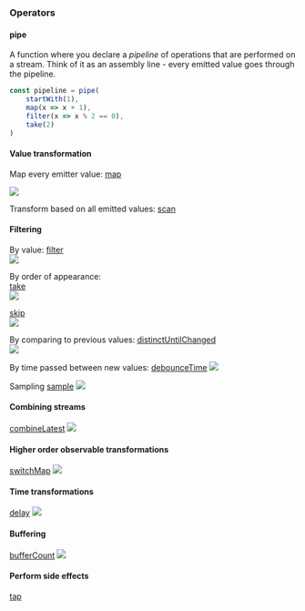 ### Operators

#### pipe

A function where you declare a _pipeline_ of operations that are performed on a stream. Think of it as an assembly line - every emitted value goes through the pipeline.

```javascript
const pipeline = pipe(
    startWith(1),
    map(x => x + 1),
    filter(x => x % 2 == 0),
    take(2)
)
```

#### Value transformation

Map every emitter value: [map](https://rxjs-dev.firebaseapp.com/api/operators/map)  

![](https://rxjs.dev/assets/images/marble-diagrams/map.png)

Transform based on all emitted values: [scan](https://rxjs-dev.firebaseapp.com/api/operators/scan)

#### Filtering

By value: 
[filter](https://rxjs-dev.firebaseapp.com/api/operators/filter)  
![](https://rxjs.dev/assets/images/marble-diagrams/filter.png)

By order of appearance:  
[take](https://rxjs-dev.firebaseapp.com/api/operators/take)  
![](https://rxjs-dev.firebaseapp.com/assets/images/marble-diagrams/take.png)

[skip](https://rxjs-dev.firebaseapp.com/api/operators/skip)  
![](https://rxjs-dev.firebaseapp.com/assets/images/marble-diagrams/skip.png)

By comparing to previous values: 
[distinctUntilChanged](https://rxjs-dev.firebaseapp.com/api/operators/distinctUntilChanged)  
![](https://rxjs-dev.firebaseapp.com/assets/images/marble-diagrams/distinctUntilChanged.png)

By time passed between new values: 
[debounceTime](https://rxjs-dev.firebaseapp.com/api/operators/debounceTime)
![](https://rxjs-dev.firebaseapp.com/assets/images/marble-diagrams/debounceTime.png)

Sampling
[sample](https://rxjs.dev/api/operators/sample)
![](https://rxjs.dev/assets/images/marble-diagrams/sample.png)

#### Combining streams

[combineLatest](https://rxjs.dev/api/index/function/combineLatest)
![](https://rxjs.dev/assets/images/marble-diagrams/combineLatest.png)

#### Higher order observable transformations

[switchMap](https://rxjs.dev/api/operators/switchMap)
![](https://rxjs.dev/assets/images/marble-diagrams/switchMap.png)

#### Time transformations

[delay](https://rxjs.dev/api/operators/delay)
![](https://rxjs.dev/assets/images/marble-diagrams/delay.png)

#### Buffering

[bufferCount](https://rxjs.dev/api/operators/bufferCount)
![](https://rxjs.dev/assets/images/marble-diagrams/bufferCount.png)


#### Perform side effects

[tap](https://rxjs.dev/api/operators/tap)